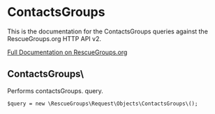 # ContactsGroups

This is the documentation for the ContactsGroups queries against the RescueGroups.org HTTP API v2.

[Full Documentation on RescueGroups.org](https://userguide.rescuegroups.org/display/APIDG/Object+definitions#Objectdefinitions-contactsGroups)

## ContactsGroups\

Performs contactsGroups. query.

    $query = new \RescueGroups\Request\Objects\ContactsGroups\();


